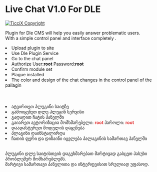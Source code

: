 # Live Chat V1.0 For DLE
[![TicciX Copyright](https://i.imgur.com/7S2IFBc.png)](https://github.com/Ticcix/)

Plugin for Dle CMS will help you easily answer problematic users. </br>
With a simple control panel and interface completely . </br>
<li>Upload plugin to site</li>
<li>Use Dle Plugin Service</li>
<li>Go to the chat panel</li>
<li>Authorize User:<b>root</b> Password:<b>root</b></li>
<li>Confirm module set</li>
<li>Plague installed</li>
<li>The color and design of the chat changes in the control panel of the pallagin</li>
</br></br></br>
<li>ატვირთეთ პლუგინი საიტზე</li>
    <li>გამოიყენეთ დლე პლუგინ სერვისი</li>
    <li>გადადით ჩატის პანელში</li>
    <li>გაიარეთ ავტორიზაცია მომხმარებელი: <b style="color:rgb(227,55,55);">root</b> პაროლი: <b style="color:rgb(227,55,55);">root</b></li>
    <li>დაადასტურეთ მოდულის დაყენება</li>
    <li>პლაგინი დაინსტალირდა</li>
    <li>ჩათის ფერი და დიზაინი იცვლება პალაგინის სამართავ პანელში</li>
    </br>


პლუგინი დლე საიტისთვის დაგეხმარებათ მარტივად გასცეთ პასუხი პრობლემურ მომხარებლებს. </br>
მარტივი სამართავი პანელითა და ინტერფეისით სრულიად უფასოდ. </br>

